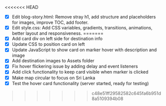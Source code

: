 <<<<<<< HEAD
- [x] Edit blog-story.html: Remove stray h1, add structure and placeholders for images, improve TOC, add footer.
- [x] Edit style.css: Add CSS variables, gradients, transitions, animations, better layout and responsiveness.
=======
- [x] Add card div on left side for destination info
- [x] Update CSS to position card on left
- [x] Update JavaScript to show card on marker hover with description and image
- [x] Add destination images to Assets folder
- [x] Fix hover flickering issue by adding delay and event listeners
- [x] Add click functionality to keep card visible when marker is clicked
- [x] Make map circular to focus on Sri Lanka
- [x] Test the hover card functionality (server started, ready for testing)
>>>>>>> c48e51ff29582582c645fa6b951d8a5109394b08
